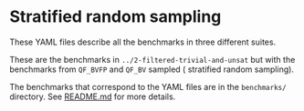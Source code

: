 # Stratified random sampling

These YAML files describe all the benchmarks in three different suites.

These are the benchmarks in `../2-filtered-trivial-and-unsat` but
with the benchmarks from `QF_BVFP` and `QF_BV` sampled (
stratified random sampling).

The benchmarks that correspond to the YAML files are in the `benchmarks/`
directory.  See [README.md](benchmarks/README.md) for more details.
